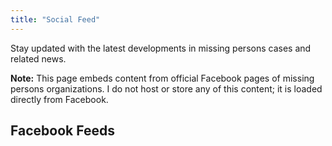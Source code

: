 ```yaml
---
title: "Social Feed"
---
```


Stay updated with the latest developments in missing persons cases and related news.

**Note:** This page embeds content from official Facebook pages of missing persons organizations. I do not host or store any of this content; it is loaded directly from Facebook.

## Facebook Feeds

<div id="fb-root"></div>
<script async defer crossorigin="anonymous" src="https://connect.facebook.net/en_US/sdk.js#xfbml=1&version=v18.0"></script>
<div style="display: grid; grid-template-columns: repeat(3, 1fr); gap: 15px;">
<div class="fb-page" data-href="https://www.facebook.com/missingpeople.uk" data-tabs="timeline" data-width="370" data-height="400" data-small-header="false" data-hide-cover="false" data-show-facepile="true"></div>
<div class="fb-page" data-href="https://www.facebook.com/bamfiorg/" data-tabs="timeline" data-width="370" data-height="400" data-small-header="false" data-hide-cover="false" data-show-facepile="true"></div>
<div class="fb-page" data-href="https://www.facebook.com/CharleyProject/" data-tabs="timeline" data-width="370" data-height="400" data-small-header="false" data-hide-cover="false" data-show-facepile="true"></div>
<div class="fb-page" data-href="https://www.facebook.com/ncmec" data-tabs="timeline" data-width="370" data-height="400" data-small-header="false" data-hide-cover="false" data-show-facepile="true"></div>
<div class="fb-page" data-href="https://www.facebook.com/MissingPeopleCanada" data-tabs="timeline" data-width="370" data-height="400" data-small-header="false" data-hide-cover="false" data-show-facepile="true"></div>
<div class="fb-page" data-href="https://www.facebook.com/AFPNMPCC" data-tabs="timeline" data-width="370" data-height="400" data-small-header="false" data-hide-cover="false" data-show-facepile="true"></div>
<div class="fb-page" data-href="https://www.facebook.com/Asociacionsosdesaparecidos" data-tabs="timeline" data-width="370" data-height="400" data-small-header="false" data-hide-cover="false" data-show-facepile="true"></div>
<div class="fb-page" data-href="https://www.facebook.com/FundacjaItaka" data-tabs="timeline" data-width="370" data-height="400" data-small-header="false" data-hide-cover="false" data-show-facepile="true"></div>
<div class="fb-page" data-href="https://www.facebook.com/MissingPeopleInAmerica/" data-tabs="timeline" data-width="370" data-height="400" data-small-header="false" data-hide-cover="false" data-show-facepile="true"></div>
<div class="fb-page" data-href="https://www.facebook.com/VermistepersonenNederland/" data-tabs="timeline" data-width="370" data-height="400" data-small-header="false" data-hide-cover="false" data-show-facepile="true"></div>
</div>

<div style="height: 50px;"></div>